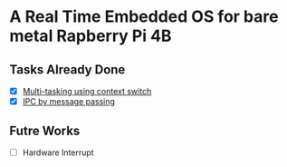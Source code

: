 # A Real Time Embedded OS for bare metal Rapberry Pi 4B

## Tasks Already Done
- [x] [Multi-tasking using context switch](https://github.com/Samillynn/realtime-os-multi-tasking)
- [x] [IPC by message passing](https://github.com/Samillynn/realtime-os-IPC)

## Futre Works
- [ ] Hardware Interrupt
